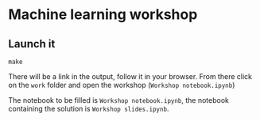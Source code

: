 # Machine learning workshop

## Launch it

```
make
```

There will be a link in the output, follow it in your browser. From there click on the `work` folder and open the workshop (`Workshop notebook.ipynb`)


The notebook to be filled is `Workshop notebook.ipynb`, the notebook containing the solution is `Workshop slides.ipynb`.
